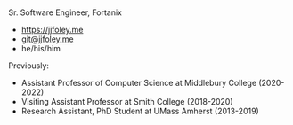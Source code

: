 ###  
Sr. Software Engineer, Fortanix
- https://jjfoley.me
- git@jjfoley.me
- he/his/him

Previously:
- Assistant Professor of Computer Science at Middlebury College (2020-2022)
- Visiting Assistant Professor at Smith College (2018-2020)
- Research Assistant, PhD Student at UMass Amherst (2013-2019) 
